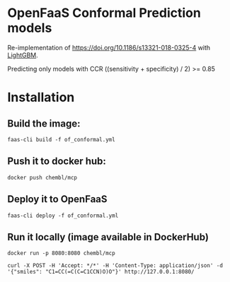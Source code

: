 # OpenFaaS Conformal Prediction models

Re-implementation of https://doi.org/10.1186/s13321-018-0325-4 with [LightGBM](https://lightgbm.readthedocs.io/en/latest/).


Predicting only models with CCR ((sensitivity + specificity) / 2) >= 0.85

# Installation

## Build the image:
```
faas-cli build -f of_conformal.yml
```

## Push it to docker hub:
```
docker push chembl/mcp
```

## Deploy it to OpenFaaS
```
faas-cli deploy -f of_conformal.yml
```

## Run it locally (image available in DockerHub)
```
docker run -p 8080:8080 chembl/mcp

curl -X POST -H 'Accept: */*' -H 'Content-Type: application/json' -d '{"smiles": "C1=CC(=C(C=C1CCN)O)O"}' http://127.0.0.1:8080/
```
